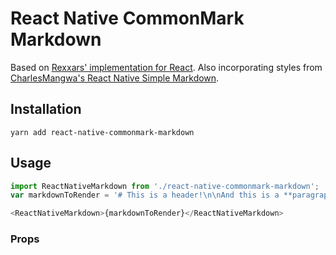 # React Native CommonMark Markdown
Based on [Rexxars' implementation for React](https://github.com/rexxars/react-markdown). Also incorporating styles from [CharlesMangwa's React Native Simple Markdown](https://github.com/CharlesMangwa/react-native-simple-markdown?files=1).

## Installation
```
yarn add react-native-commonmark-markdown
```

## Usage
```js
import ReactNativeMarkdown from './react-native-commonmark-markdown';
var markdownToRender = '# This is a header!\n\nAnd this is a **paragraph**\n\n*Emphasis* is good.\n\n### Heading 3';

<ReactNativeMarkdown>{markdownToRender}</ReactNativeMarkdown>

```

### Props

